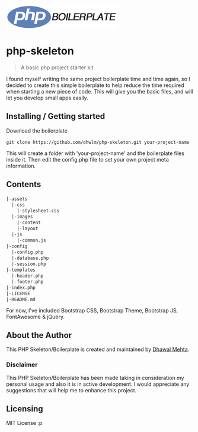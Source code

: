![Logo of the project](https://raw.githubusercontent.com/dhwlm/php-skeleton/master/assets/images/content/read-me-php-boilerplate.png)

# php-skeleton
> A basic php project starter kit

I found myself writing the same project boilerplate time and time again, so I decided to create this simple boilerplate to help reduce the time required when starting a new piece of code. This will give you the basic files, and will let you develop small apps easily.

## Installing / Getting started

Download the boilerplate

```shell
git clone https://github.com/dhwlm/php-skeleton.git your-project-name
```

This will create a folder with 'your-project-name' and the boilerplate files inside it. Then edit the config.php file to set your own project meta information.

## Contents

```shell
|-assets
  |-css
    |-stylesheet.css
  |-images
    |-content
    |-layout
  |-js
    |-common.js
|-config
  |-config.php
  |-database.php
  |-session.php
|-templates
  |-header.php
  |-footer.php
|-index.php
|-LICENSE
|-README.md
 ```

 For now, I've included Bootstrap CSS, Bootstrap Theme, Bootstrap JS, FontAwesome & jQuery.

## About the Author
This PHP Skeleton/Boilerplate is created and maintained by [Dhawal Mehta](http://dhawalmehta.com).

### Disclaimer
This PHP Skeleton/Boilerplate has been made taking in consideration my personal usage and also it is in active development. I would appreciate any suggestions that will help me to enhance this project.

## Licensing
MIT License :p
